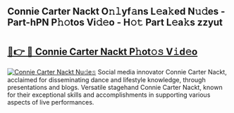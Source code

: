 ## Connie Carter Nackt O𝚗𝚕yf𝚊ns L𝚎a𝚔ed N𝚞𝚍es - Part-hPN P𝚑𝚘tos Vi𝚍𝚎o - H𝚘𝚝 Part L𝚎a𝚔s zzyut

# <h2><a href="http://kfccmu.oniu.top/?m=Connie+Carter+Nackt">🔗👉 🔴 Connie Carter Nackt P𝚑ot𝚘𝚜 V𝚒d𝚎o</a></h2>

[![Connie Carter Nackt Nu𝚍e𝚜](https://i.imgur.com/0qMVB7G.gif)](http://kfccmu.oniu.top/?m=Connie+Carter+Nackt)
Social media innovator Connie Carter Nackt, acclaimed for disseminating dance and lifestyle knowledge, through presentations and blogs. Versatile stagehand Connie Carter Nackt, known for their exceptional skills and accomplishments in supporting various aspects of live performances.  
